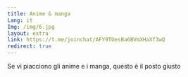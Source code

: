 ```yaml
---
title: Anime & manga
Lang: it
Img: /img/6.jpg
layout: extra
link: https://t.me/joinchat/AFY9TUesBa6BVmXHaXf3wQ
redirect: true
---
```

Se vi piacciono gli anime e i manga, questo è il posto giusto
